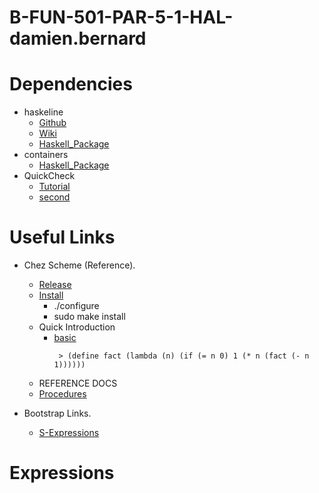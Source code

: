# B-FUN-501-PAR-5-1-HAL-damien.bernard

# Dependencies
 - haskeline
   - [Github](https://github.com/judah/haskeline)
   - [Wiki](https://github.com/judah/haskeline/wiki)
   - [Haskell_Package](https://hackage.haskell.org/package/haskeline)
 - containers
   - [Haskell_Package](https://hackage.haskell.org/package/containers)
 - QuickCheck
   - [Tutorial](https://begriffs.com/posts/2017-01-14-design-use-quickcheck.html)
   - [second](http://www.cse.chalmers.se/~rjmh/QuickCheck/manual.html)
   
# Useful Links
 - Chez Scheme (Reference).
   - [Release](https://github.com/cisco/ChezScheme/releases/tag/v9.5.4)
   - [Install](https://github.com/cisco/ChezScheme/blob/master/BUILDING)
     - ./configure
     - sudo make install
   - Quick Introduction
     - [basic](https://cisco.github.io/ChezScheme/csug9.5/use.html#./use:h1)
       ```
        > (define fact (lambda (n) (if (= n 0) 1 (* n (fact (- n 1))))))
       ```
   - REFERENCE DOCS
    - [Procedures](https://schemers.org/Documents/Standards/R5RS/HTML/r5rs-Z-H-9.html)

 - Bootstrap Links.
   - [S-Expressions](https://en.wikipedia.org/wiki/S-expression)
   
   
# Expressions
